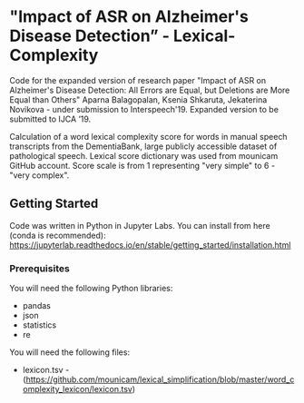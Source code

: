 # "Impact of ASR on Alzheimer's Disease Detection” - Lexical-Complexity
Code for the expanded version of research paper "Impact of ASR on Alzheimer's Disease Detection: All Errors are Equal, but Deletions are More Equal than Others" Aparna Balagopalan, Ksenia Shkaruta, Jekaterina Novikova -  under submission to Interspeech'19. Expanded version to be submitted to IJCA ’19.

Calculation of a word lexical complexity score for words in manual speech transcripts from the DementiaBank, large publicly accessible dataset of pathological speech. Lexical score dictionary was used from mounicam GitHub account. Score scale is from 1 representing "very simple" to 6 - "very complex".

## Getting Started
Code was written in Python in Jupyter Labs. 
You can install from here (conda is recommended): https://jupyterlab.readthedocs.io/en/stable/getting_started/installation.html

### Prerequisites
You will need the following Python libraries:
- pandas
- json
- statistics
- re

You will need the following files:
- lexicon.tsv -  (https://github.com/mounicam/lexical_simplification/blob/master/word_complexity_lexicon/lexicon.tsv)
